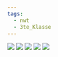```yaml
---
tags:
  - nwt
  - 3te_Klasse
---
```

![](Frame%20Forwarding.excalidraw.svg)
![](the%20switch%20MAC%20address%20Table.excalidraw.svg)
![](Switch%20address%20learning.excalidraw.svg)
![](Swtich%20Forwarding%20Methods.excalidraw.svg)
![](Switching%20Domains.excalidraw.svg)